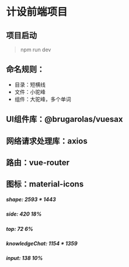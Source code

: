 # 计设前端项目
## 项目启动
> npm run dev

## 命名规则：
* 目录：短横线
* 文件：小驼峰
* 组件：大驼峰，多个单词

## UI组件库：@brugarolas/vuesax
## 网络请求处理库：axios
## 路由：vue-router
## 图标：material-icons

##### shape: 2593 * 1443
##### side: 420 18%
##### top: 72 6%
##### knowledgeChat: 1154 * 1359
##### input: 138 10%
